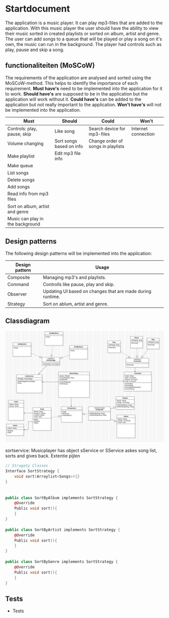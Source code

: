 # Startdocument
The application is a music player. It can play mp3-files that are added to the application. 
With this music player the user should have the ability to view their music sorted in created playlists or sorted on album, artist and genre.
The user can add songs to a queue that will be played or play a song on it's own, the music can run in the background.
The player had controls such as play, pause and skip a song.


## functionaliteiten (MoSCoW)
The requirements of the application are analysed and sorted using the MoSCoW-method. This helps to identify the importance of each requirement.
**Must have's** need to be implemented into the application for it to work.
**Should have's** are supposed to be in the application but the application will work without it.
**Could have's** can be added to the application but not really important to the application.
**Won't have's** will not be implemented into the application.

| Must                             | Should                   | Could                              | Won't               |
| -------------------------------- | ------------------------ | ---------------------------------- | ------------------- |
| Controls: play, pause, skip      | Like song                | Search device for mp3-files        | Internet connection |
| Volume changing                  | Sort songs based on info | Change order of songs in playlists |                     |
| Make playlist                    | Edit mp3 file info       |                                    |                     |
| Make queue                       |                          |                                    |                     |
| List songs                       |                          |                                    |                     |
| Delete songs                     |                          |                                    |                     |
| Add songs                        |                          |                                    |                     |
| Read info from mp3 files         |                          |                                    |                     |
| Sort on album, artist and genre  |                          |                                    |                     |
| Music can play in the background |                          |                                    |                     |


## Design patterns
The following design patterns will be implemented into the application:

| Design pattern | Usage                                                      |
| -------------- | ---------------------------------------------------------- |
| Composite      | Managing mp3's and playlists.                              |
| Command        | Controlls like pause, play and skip.                       |
| Observer       | Updating UI based on changes that are made during runtime. |
| Strategy       | Sort on ablum, artist and genre.                           |


## Classdiagram

![ClassDiagram](ClassDiagram.jpg "ClassDiagram")

sortservice: Musicplayer has object sService or SService askes song list, sorts and gives back.
Extentie pijlen 


```c++
// Stragety Classes 
Interface SortStrategy {
    void sort(Arraylist<Songs>){}
}


public class SortByAlbum implements SortStrategy {
    @Override
    Public void sort(){
    }
}

public class SortByArtist implements SortStrategy {
    @Override
    Public void sort(){
    }
}

public class SortByGenre implements SortStrategy {
    @Override
    Public void sort(){
    }
}
```


## Tests
 - Tests 
